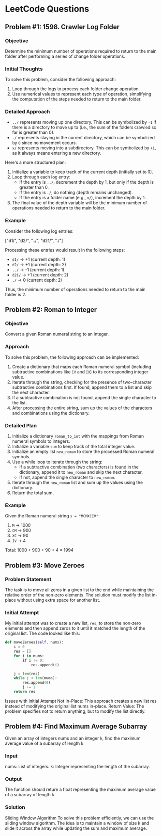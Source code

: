 # LeetCode Questions

## Problem #1: 1598. Crawler Log Folder

### Objective
Determine the minimum number of operations required to return to the main folder after performing a series of change folder operations.

### Initial Thoughts
To solve this problem, consider the following approach:
1. Loop through the logs to process each folder change operation.
2. Use numerical values to represent each type of operation, simplifying the computation of the steps needed to return to the main folder.

### Detailed Approach
- `../` represents moving up one directory. This can be symbolized by `-1` if there is a directory to move up to (i.e., the sum of the folders crawled so far is greater than 0).
- `./` represents staying in the current directory, which can be symbolized by `0` since no movement occurs.
- `x/` represents moving into a subdirectory. This can be symbolized by `+1`, as it always means entering a new directory.

Here's a more structured plan:
1. Initialize a variable to keep track of the current depth (initially set to 0).
2. Loop through each log entry:
   - If the entry is `../`, decrement the depth by 1, but only if the depth is greater than 0.
   - If the entry is `./`, do nothing (depth remains unchanged).
   - If the entry is a folder name (e.g., `x/`), increment the depth by 1.
3. The final value of the depth variable will be the minimum number of operations needed to return to the main folder.

### Example
Consider the following log entries:

["d1/", "d2/", "../", "d21/", "./"]

Processing these entries would result in the following steps:
- `d1/` -> +1 (current depth: 1)
- `d2/` -> +1 (current depth: 2)
- `../` -> -1 (current depth: 1)
- `d21/` -> +1 (current depth: 2)
- `./` -> 0 (current depth: 2)

Thus, the minimum number of operations needed to return to the main folder is 2.

## Problem #2: Roman to Integer

### Objective
Convert a given Roman numeral string to an integer.

### Approach
To solve this problem, the following approach can be implemented:

1. Create a dictionary that maps each Roman numeral symbol (including subtractive combinations like `IV` and `IX`) to its corresponding integer value.
2. Iterate through the string, checking for the presence of two-character subtractive combinations first. If found, append them to a list and skip the next character.
3. If a subtractive combination is not found, append the single character to the list.
4. After processing the entire string, sum up the values of the characters and combinations using the dictionary.

### Detailed Plan
1. Initialize a dictionary `roman_to_int` with the mappings from Roman numeral symbols to integers.
2. Initialize a variable `sum` to keep track of the total integer value.
3. Initialize an empty list `new_roman` to store the processed Roman numeral symbols.
4. Use a while loop to iterate through the string:
   - If a subtractive combination (two characters) is found in the dictionary, append it to `new_roman` and skip the next character.
   - If not, append the single character to `new_roman`.
5. Iterate through the `new_roman` list and sum up the values using the dictionary.
6. Return the total sum.

### Example
Given the Roman numeral string `s = "MCMXCIV"`:

1. `M` -> 1000
2. `CM` -> 900
3. `XC` -> 90
4. `IV` -> 4

Total: 1000 + 900 + 90 + 4 = 1994

## Problem #3: Move Zeroes

### Problem Statement

The task is to move all zeros in a given list to the end while maintaining the relative order of the non-zero elements. The solution must modify the list in-place without using extra space for another list.

### Initial Attempt

My initial attempt was to create a new list, `res`, to store the non-zero elements and then append zeros to it until it matched the length of the original list. The code looked like this:

```python
def moveZeroes(self, nums):
    i = 0
    res = []
    for i in nums:
        if i != 0:
            res.append(i)

    j = len(res)
    while j < len(nums):
        res.append(0)
        j += 1
    return res 
```
Issues with Initial Attempt
Not In-Place: This approach creates a new list res instead of modifying the original list nums in-place.
Return Value: The problem specifies not to return anything, but to modify the list directly.
## Problem #4: Find Maximum Average Subarray
Given an array of integers nums and an integer k, find the maximum average value of a subarray of length k.

### Input
nums: List of integers.
k: Integer representing the length of the subarray.
### Output
The function should return a float representing the maximum average value of a subarray of length k.
### Solution
Sliding Window Algorithm
To solve this problem efficiently, we can use the sliding window algorithm. The idea is to maintain a window of size k and slide it across the array while updating the sum and maximum average.
